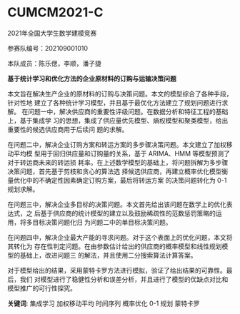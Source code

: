 # CUMCM2021-C

2021年全国大学生数学建模竞赛 

参赛队编号：202109001010

本队成员：陈乐偲，李顺，潘子捷


**基于统计学习和优化方法的企业原材料的订购与运输决策问题**

本文旨在解决生产企业的原材料的订购与决策问题。本文的模型综合了各种手段，针对性地
建立了各种统计学习模型，并且基于最优化方法建立了规划问题进行求解。
在问题一中，解决供应商的重要性评级问题。在数据分析和特征工程的基础上，基于集成学
习的思想，集成了供应量优先模型、熵权模型和聚类模型，给出重要性的候选供应商用于后续问
题的求解。

在问题二中，解决企业订购方案和转运方案的多步骤决策问题。本文建立了加权移动平均模
型用于回归供应量和订购量的关系，基于 ARIMA、HMM 等模型预测了对于转运商未来的转运损
耗率。在上述数学模型的基础上，将问题拆解为多步骤决策问题，首先基于剪枝和贪心的算法选
择候选供应商，再建立概率优化模型衡量优化中的不确定性因素确定订购方案，最后将转运方案
的决策问题转化为 0-1 规划求解。

在问题三中，解决企业多目标的决策问题。本文首先给出该问题在数学上的优化表达式，之
后基于供应商的统计模型的建立以及鼓励稀疏性的范数惩罚策略的运用，将多目标决策问题化归
为问题二中的单目标决策问题。

在问题四中，解决企业最大产能的寻求问题。对于这个表面上的优化问题，本文将其转化为
存在性判定问题。在由参数估计给出的供应商的概率模型和线性规划模型的基础上，改进问题三
的解法，并且使用二分搜索算法计算答案。

对于模型给出的结果，采用蒙特卡罗方法进行模拟，验证了给出结果的可靠性。最后，我们
对模型进行了稳健性分析和误差分析，并且进行了模型的优缺点对比和模型推广的可行性探究。

**关键词**: 集成学习 加权移动平均 时间序列 概率优化 0-1 规划 蒙特卡罗

